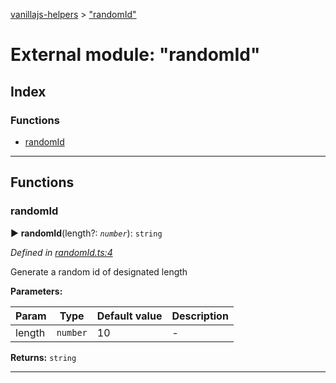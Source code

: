 [vanillajs-helpers](../README.md) > ["randomId"](../modules/_randomid_.md)



# External module: "randomId"

## Index

### Functions

* [randomId](_randomid_.md#randomid)



---
## Functions
<a id="randomid"></a>

###  randomId

► **randomId**(length?: *`number`*): `string`



*Defined in [randomId.ts:4](https://github.com/Tokimon/vanillajs-helpers/blob/cf259dc/randomId.ts#L4)*



Generate a random id of designated length


**Parameters:**

| Param | Type | Default value | Description |
| ------ | ------ | ------ | ------ |
| length | `number`  | 10 |   - |





**Returns:** `string`





___


